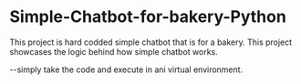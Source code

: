 # Simple-Chatbot-for-bakery-Python
This project is hard codded simple chatbot that is for a bakery. This project showcases the logic behind how simple chatbot works.

--simply take the code and execute in ani virtual environment. 

